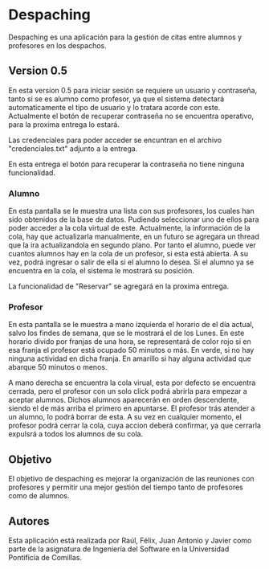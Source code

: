 # Despaching
Despaching es una aplicación para la gestión de citas entre alumnos y profesores en los despachos.

## Version 0.5
En esta version 0.5 para iniciar sesión se requiere un usuario y contraseña, tanto si se es alumno como profesor, ya que el sistema detectará automaticamente el tipo de usuario y lo tratara acorde con este. Actualmente el botón de recuperar contraseña no se encuentra operativo, para la proxima entrega lo estará.

Las credenciales para poder acceder se encuntran en el archivo "credenciales.txt" adjunto a la entrega.

En esta entrega el botón para recuperar la contraseña no tiene ninguna funcionalidad.

### Alumno
En esta pantalla se le muestra una lista con sus profesores, los cuales han sido obtenidos de la base de datos. Pudiendo seleccionar uno de ellos para poder acceder a la cola virtual de este. Actualmente, la información de la cola, hay que actualizarla manualmente, en un futuro se agregara un thread que la ira actualizandola en segundo plano. Por tanto el alumno, puede ver cuantos alumnos hay en la cola de un profesor, si esta está abierta. A su vez, podrá ingresar o salir de ella si el alumno lo desea. Si el alumno ya se encuentra en la cola, el sistema le mostrará su posición.

La funcionalidad de "Reservar" se agregará en la proxima entrega.

### Profesor
En esta pantalla se le muestra a mano izquierda el horario de el día actual, salvo los findes de semana, que se le mostrará el de los Lunes. En este horario divido por franjas de una hora, se representará de color rojo si en esa franja el profesor está ocupado 50 minutos o más. En verde, si no hay ninguna actividad en dicha franja. En amarillo si hay alguna actividad que abarque 50 minutos o menos.

A mano derecha se encuentra la cola virual, esta por defecto se encuentra cerrada, pero el profesor con un solo click podrá abrirla para empezar a aceptar alumnos. Dichos alumnos aparecerán en orden descendente, siendo el de más arriba el primero en apuntarse. El profesor trás atender a un alumno, lo podrá borrar de esta. A su vez en cualquier momento, el profesor podrá cerrar la cola, cuya accion deberá confirmar, ya que cerrarla expulsrá a todos los alumnos de su cola.

## Objetivo
El objetivo de despaching es mejorar la organización de las reuniones con profesores y permitir una mejor gestión del tiempo tanto de profesores como de alumnos.

## Autores
Esta aplicación está realizada por Raúl, Félix, Juan Antonio y Javier como parte de la asignatura de Ingeniería del Software en la Universidad Pontificia de Comillas.